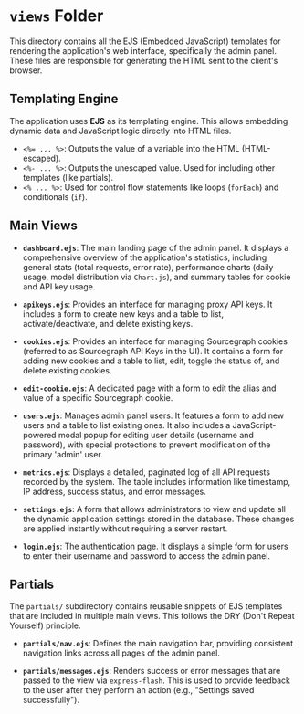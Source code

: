 # `views` Folder

This directory contains all the EJS (Embedded JavaScript) templates for rendering the application's web interface, specifically the admin panel. These files are responsible for generating the HTML sent to the client's browser.

## Templating Engine

The application uses **EJS** as its templating engine. This allows embedding dynamic data and JavaScript logic directly into HTML files.

- `<%= ... %>`: Outputs the value of a variable into the HTML (HTML-escaped).
- `<%- ... %>`: Outputs the unescaped value. Used for including other templates (like partials).
- `<% ... %>`: Used for control flow statements like loops (`forEach`) and conditionals (`if`).

## Main Views

- **`dashboard.ejs`**: The main landing page of the admin panel. It displays a comprehensive overview of the application's statistics, including general stats (total requests, error rate), performance charts (daily usage, model distribution via `Chart.js`), and summary tables for cookie and API key usage.

- **`apikeys.ejs`**: Provides an interface for managing proxy API keys. It includes a form to create new keys and a table to list, activate/deactivate, and delete existing keys.

- **`cookies.ejs`**: Provides an interface for managing Sourcegraph cookies (referred to as Sourcegraph API Keys in the UI). It contains a form for adding new cookies and a table to list, edit, toggle the status of, and delete existing cookies.

- **`edit-cookie.ejs`**: A dedicated page with a form to edit the alias and value of a specific Sourcegraph cookie.

- **`users.ejs`**: Manages admin panel users. It features a form to add new users and a table to list existing ones. It also includes a JavaScript-powered modal popup for editing user details (username and password), with special protections to prevent modification of the primary 'admin' user.

- **`metrics.ejs`**: Displays a detailed, paginated log of all API requests recorded by the system. The table includes information like timestamp, IP address, success status, and error messages.

- **`settings.ejs`**: A form that allows administrators to view and update all the dynamic application settings stored in the database. These changes are applied instantly without requiring a server restart.

- **`login.ejs`**: The authentication page. It displays a simple form for users to enter their username and password to access the admin panel.

## Partials

The `partials/` subdirectory contains reusable snippets of EJS templates that are included in multiple main views. This follows the DRY (Don't Repeat Yourself) principle.

- **`partials/nav.ejs`**: Defines the main navigation bar, providing consistent navigation links across all pages of the admin panel.

- **`partials/messages.ejs`**: Renders success or error messages that are passed to the view via `express-flash`. This is used to provide feedback to the user after they perform an action (e.g., "Settings saved successfully").
